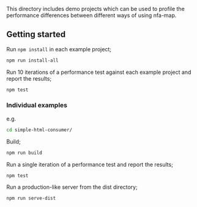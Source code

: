 This directory includes demo projects which can be used to profile the performance differences between different ways of using nfa-map.

## Getting started

Run `npm install` in each example project;

```sh
npm run install-all
```

Run 10 iterations of a performance test against each example project and report the results;

```sh
npm test
```

### Individual examples

e.g.

```sh
cd simple-html-consumer/
```

Build;

```sh
npm run build
```

Run a single iteration of a performance test and report the results;

```sh
npm test
```

Run a production-like server from the dist directory;

```sh
npm run serve-dist
```
